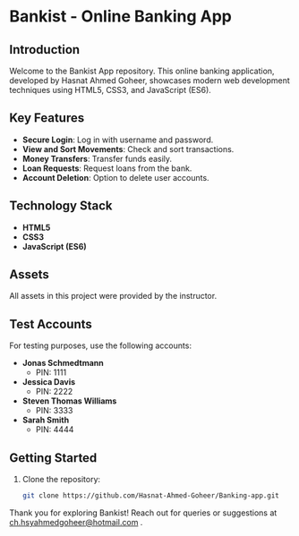 # Bankist - Online Banking App

## Introduction

Welcome to the Bankist App repository. This online banking application, developed by Hasnat Ahmed Goheer, showcases modern web development techniques using HTML5, CSS3, and JavaScript (ES6).

## Key Features

- **Secure Login**: Log in with username and password.
- **View and Sort Movements**: Check and sort transactions.
- **Money Transfers**: Transfer funds easily.
- **Loan Requests**: Request loans from the bank.
- **Account Deletion**: Option to delete user accounts.

## Technology Stack

- **HTML5**
- **CSS3**
- **JavaScript (ES6)**

## Assets

All assets in this project were provided by the instructor.

## Test Accounts

For testing purposes, use the following accounts:

- **Jonas Schmedtmann**
  - PIN: 1111
- **Jessica Davis**
  - PIN: 2222
- **Steven Thomas Williams**
  - PIN: 3333
- **Sarah Smith**
  - PIN: 4444

## Getting Started

1. Clone the repository:
   ```bash
   git clone https://github.com/Hasnat-Ahmed-Goheer/Banking-app.git

Thank you for exploring Bankist!
  Reach out for queries or suggestions at ch.hsyahmedgoheer@hotmail.com .

<!---
Repository URL: https://github.com/Hasnat-Ahmed-Goheer/Banking-app
--->
